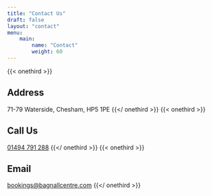 ```yaml
---
title: "Contact Us"
draft: false
layout: "contact"
menu: 
    main:
        name: "Contact"
        weight: 60
---
```

{{< onethird >}}
## Address
71-79 Waterside, 
Chesham, 
HP5 1PE
{{</ onethird >}}
{{< onethird >}}
## Call Us
[01494 791 288](tel:01494791288)
{{</ onethird >}}
{{< onethird >}}
## Email
[bookings@bagnallcentre.com](mailto:bookings@bagnallcentre.com)
{{</ onethird >}}